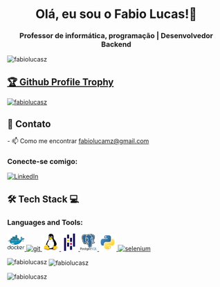 <h1 align="center">Olá, eu sou o Fabio Lucas!👋</h1>
<h3 align="center">Professor de informática, programação | Desenvolvedor Backend</h3>

<p align="left"> <img src="https://komarev.com/ghpvc/?username=fabiolucasz&label=Profile%20views&color=0e75b6&style=flat" alt="fabiolucasz" /> </p>

<a href="https://github.com/ryo-ma/github-profile-trophy"><h2>🏆 Github Profile Trophy</h2></a>
<p align="left"> <a href="https://github.com/ryo-ma/github-profile-trophy"><img src="https://github-profile-trophy.vercel.app/?username=fabiolucasz&theme=onedark&no-frame=true" alt="fabiolucasz" /></a> </p>

<h2>📧 Contato</h2>
- 📫 Como me encontrar <a href="mailto:fabiolucamz@gmail.com">fabiolucamz@gmail.com</a>

<h3 align="left">Conecte-se comigo:</h3>
<div>
    <a href="https://www.linkedin.com/in/fabiolucamz/">
        <img src="https://img.shields.io/badge/LinkedIn-Profile-blue?logo=linkedin&style=flat" alt="LinkedIn">
    </a>
</div>



<h2>🛠️ Tech Stack 💻</h2>
<h3 align="left">Languages and Tools:</h3>
<p align="left"> <a href="https://www.docker.com/" target="_blank" rel="noreferrer"> <img src="https://raw.githubusercontent.com/devicons/devicon/master/icons/docker/docker-original-wordmark.svg" alt="docker" width="40" height="40"/> </a> <a href="https://git-scm.com/" target="_blank" rel="noreferrer"> <img src="https://www.vectorlogo.zone/logos/git-scm/git-scm-icon.svg" alt="git" width="40" height="40"/> </a> <a href="https://www.linux.org/" target="_blank" rel="noreferrer"> <img src="https://raw.githubusercontent.com/devicons/devicon/master/icons/linux/linux-original.svg" alt="linux" width="40" height="40"/> </a> </a> <a href="https://pandas.pydata.org/" target="_blank" rel="noreferrer"> <img src="https://raw.githubusercontent.com/devicons/devicon/2ae2a900d2f041da66e950e4d48052658d850630/icons/pandas/pandas-original.svg" alt="pandas" width="40" height="40"/> </a> <a href="https://www.postgresql.org" target="_blank" rel="noreferrer"> <img src="https://raw.githubusercontent.com/devicons/devicon/master/icons/postgresql/postgresql-original-wordmark.svg" alt="postgresql" width="40" height="40"/> </a> <a href="https://www.python.org" target="_blank" rel="noreferrer"> <img src="https://raw.githubusercontent.com/devicons/devicon/master/icons/python/python-original.svg" alt="python" width="40" height="40"/> </a> <a href="https://www.selenium.dev" target="_blank" rel="noreferrer"> <img src="https://raw.githubusercontent.com/detain/svg-logos/780f25886640cef088af994181646db2f6b1a3f8/svg/selenium-logo.svg" alt="selenium" width="40" height="40"/> </a> </p>

<p><img align="left" src="https://github-readme-stats.vercel.app/api/top-langs?username=fabiolucasz&show_icons=true&locale=en&layout=compact" alt="fabiolucasz" /></p>

<p>&nbsp;<img align="center" src="https://github-readme-stats.vercel.app/api?username=fabiolucasz&show_icons=true&locale=en" alt="fabiolucasz" /></p>

<p><img align="center" src="https://github-readme-streak-stats.herokuapp.com/?user=fabiolucasz&" alt="fabiolucasz" /></p>

